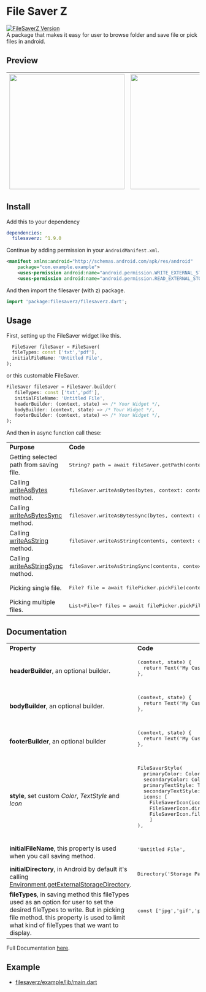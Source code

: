 # File Saver Z
[![FileSaverZ Version](https://img.shields.io/pub/v/filesaverz.svg?logo=flutter&color=blue&style=flat-square)](https://pub.dev/packages/filesaverz)\
A package that makes it easy for user to browse folder and save file or pick files in android.

## Preview
|<img src='https://user-images.githubusercontent.com/45191605/164154922-7f470dbf-fd24-48d5-839e-11adb4574c40.gif' width=300/>|<img src='https://user-images.githubusercontent.com/45191605/164155033-6f16ebe1-eb9f-4960-b605-850f94f9b3da.png' width=300/>|
|---|---|
  
## Install
Add this to your dependency
```yaml
dependencies:
  filesaverz: ^1.9.0
```

Continue by adding permission in your `AndroidManifest.xml`.
```xml
<manifest xmlns:android="http://schemas.android.com/apk/res/android"
    package="com.example.example">
    <uses-permission android:name="android.permission.WRITE_EXTERNAL_STORAGE"/>
    <uses-permission android:name="android.permission.READ_EXTERNAL_STORAGE"/>
```

And then import the filesaver (with z) package.
```dart
import 'package:filesaverz/filesaverz.dart';
```
## Usage
First, setting up the FileSaver widget like this.
```dart
  FileSaver fileSaver = FileSaver(
  fileTypes: const ['txt','pdf'],
  initialFileName: 'Untitled File',
);
```
or this customable FileSaver.
```dart
FileSaver fileSaver = FileSaver.builder(
   fileTypes: const ['txt','pdf'],
   initialFileName: 'Untitled File',
   headerBuilder: (context, state) => /* Your Widget */,
   bodyBuilder: (context, state) => /* Your Widget */,
   footerBuilder: (context, state) => /* Your Widget */,
);
```

And then in async function call these:

<table>
  <tr>
    <td><b>Purpose</b></td>
    <td><b>Code</b></td>
  </tr>
  <tr>
    <td>Getting selected path from saving file.</td>
    <td>
      <pre lang='dart'>String? path = await fileSaver.getPath(context);</pre>
    </td>
  </tr>
  <tr>
    <td>Calling <a href="https://api.flutter.dev/flutter/dart-io/File/writeAsBytes.html">writeAsBytes</a> method.</td>
    <td>
      <pre lang='dart'>fileSaver.writeAsBytes(bytes, context: context);</pre>
    </td>
  </tr>
  <tr>
    <td>Calling <a href="https://api.flutter.dev/flutter/dart-io/File/writeAsBytesSync.html">writeAsBytesSync</a> method.</td>
    <td>
      <pre lang='dart'>fileSaver.writeAsBytesSync(bytes, context: context);</pre>
    </td>
  </tr>
  <tr>
    <td>Calling <a href="https://api.flutter.dev/flutter/dart-io/File/writeAsString.html">writeAsString</a> method.</td>
    <td>
      <pre lang='dart'>fileSaver.writeAsString(contents, context: context);</pre>
    </td>
  </tr>
  <tr>
    <td>Calling <a href="https://api.flutter.dev/flutter/dart-io/File/writeAsStringSync.html">writeAsStringSync</a> method.</td>
    <td>
      <pre lang='dart'>fileSaver.writeAsStringSync(contents, context: context);</pre>
    </td>
  </tr>
  <tr>
    <td>Picking single file.</td>
    <td>
      <pre lang='dart'>File? file = await filePicker.pickFile(context);</pre>
    </td>
  </tr>
  <tr>
    <td>Picking multiple files.</td>
    <td>
      <pre lang='dart'>List&ltFile&gt? files = await filePicker.pickFiles(context);</pre>
    </td>
  </tr>
</table>

## Documentation
<table>
  <tr>
    <td><b>Property</b></td>
    <td><b>Code</b></td>
  </tr>
  <tr>
    <td><b>headerBuilder</b>, an optional builder.</td>
    <td>
      <pre lang='dart'>
(context, state) {
  return Text('My Custom Header Widget');
},
      </pre>
    </td>
  </tr>
  <tr>
    <td><b>bodyBuilder</b>, an optional builder.</td>
    <td>
      <pre lang='dart'>
(context, state) {
  return Text('My Custom Body Widget');
},
      </pre>
    </td>
  </tr>
  <tr>
    <td><b>footerBuilder</b>, an optional builder</td>
    <td>
      <pre lang='dart'>
(context, state) {
  return Text('My Custom Footer Widget');
},
      </pre>
    </td>
  </tr>
  <tr>
    <td><b>style</b>, set custom <i>Color</i>, <i>TextStyle</i> and <i>Icon</i></td>
    <td>
      <pre lang='dart'>
FileSaverStyle(
  primaryColor: Colors.blue,
  secondaryColor: Colors.white,
  primaryTextStyle: TextStyle(),
  secondaryTextStyle: TextStyle(),
  icons: [
    FileSaverIcon(icon: (path) => Icon(Icons.default)),
    FileSaverIcon.directory(icon: (path) => Icon(Icons.folder)),
    FileSaverIcon.file(fileType: 'jpg', icon: (path) => Image.file(File(path)),
    ]
),
      </pre>
    </td>
  </tr>
  <tr>
    <td><b>initialFileName</b>, this property is used when you call saving method.</td>
    <td>
      <pre lang='dart'>
'Untitled File',
      </pre>
    </td>
  </tr>
  <tr>
    <td><b>initialDirectory</b>, in Android by default it's calling <a href='https://developer.android.com/reference/android/os/Environment#getExternalStorageDirectory()'>Environment.getExternalStorageDirectory</a>.</td>
    <td>
      <pre lang='dart'>
Directory('Storage Path'),
      </pre>
    </td>
  </tr>
  <tr>
    <td><b>fileTypes</b>, in saving method this fileTypes used as an option for user to set the desired fileTypes to write. But in picking file method. this property is used to limit what kind of fileTypes that we want to display.</td>
    <td>
      <pre lang='dart'>
const ['jpg','gif','png'],
      </pre>
    </td>
  </tr>
</table>

Full Documentation [here](https://pub.dev/documentation/filesaverz/latest/filesaverz/filesaverz-library.html).

## Example
* [filesaverz/example/lib/main.dart](https://github.com/Nialixus/filesaverz/blob/master/example/lib/main.dart)
